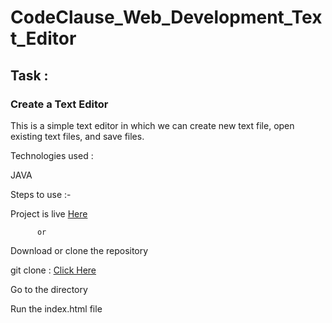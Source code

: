 # CodeClause_Web_Development_Text_Editor

## Task :

### Create a Text Editor
This is a simple text editor in which we can create new text file, open existing text files, and save files.

Technologies used :

JAVA

Steps to use :-

Project is live [Here]()

          or

Download or clone the repository

git clone : [Click Here]()

Go to the directory

Run the index.html file
